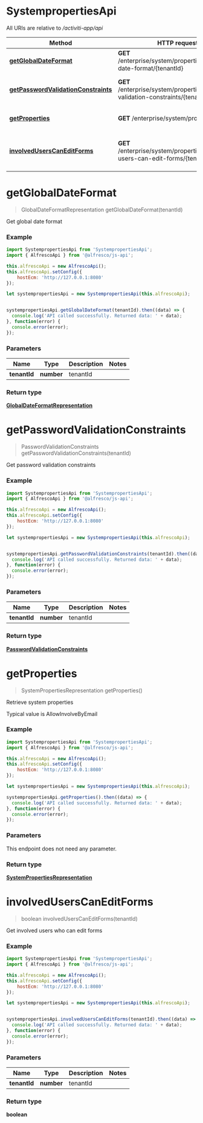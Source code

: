 # SystempropertiesApi

All URIs are relative to */activiti-app/api*

Method | HTTP request | Description
------------- | ------------- | -------------
[**getGlobalDateFormat**](SystempropertiesApi.md#getGlobalDateFormat) | **GET** /enterprise/system/properties/global-date-format/{tenantId} | Get global date format
[**getPasswordValidationConstraints**](SystempropertiesApi.md#getPasswordValidationConstraints) | **GET** /enterprise/system/properties/password-validation-constraints/{tenantId} | Get password validation constraints
[**getProperties**](SystempropertiesApi.md#getProperties) | **GET** /enterprise/system/properties | Retrieve system properties
[**involvedUsersCanEditForms**](SystempropertiesApi.md#involvedUsersCanEditForms) | **GET** /enterprise/system/properties/involved-users-can-edit-forms/{tenantId} | Get involved users who can edit forms


<a name="getGlobalDateFormat"></a>
# **getGlobalDateFormat**
> GlobalDateFormatRepresentation getGlobalDateFormat(tenantId)

Get global date format

### Example
```javascript
import SystempropertiesApi from 'SystempropertiesApi';
import { AlfrescoApi } from '@alfresco/js-api';

this.alfrescoApi = new AlfrescoApi();
this.alfrescoApi.setConfig({
    hostEcm: 'http://127.0.0.1:8080'
});

let systempropertiesApi = new SystempropertiesApi(this.alfrescoApi);


systempropertiesApi.getGlobalDateFormat(tenantId).then((data) => {
  console.log('API called successfully. Returned data: ' + data);
}, function(error) {
  console.error(error);
});

```

### Parameters

Name | Type | Description  | Notes
------------- | ------------- | ------------- | -------------
 **tenantId** | **number**| tenantId | 

### Return type

[**GlobalDateFormatRepresentation**](GlobalDateFormatRepresentation.md)

<a name="getPasswordValidationConstraints"></a>
# **getPasswordValidationConstraints**
> PasswordValidationConstraints getPasswordValidationConstraints(tenantId)

Get password validation constraints

### Example
```javascript
import SystempropertiesApi from 'SystempropertiesApi';
import { AlfrescoApi } from '@alfresco/js-api';

this.alfrescoApi = new AlfrescoApi();
this.alfrescoApi.setConfig({
    hostEcm: 'http://127.0.0.1:8080'
});

let systempropertiesApi = new SystempropertiesApi(this.alfrescoApi);


systempropertiesApi.getPasswordValidationConstraints(tenantId).then((data) => {
  console.log('API called successfully. Returned data: ' + data);
}, function(error) {
  console.error(error);
});

```

### Parameters

Name | Type | Description  | Notes
------------- | ------------- | ------------- | -------------
 **tenantId** | **number**| tenantId | 

### Return type

[**PasswordValidationConstraints**](PasswordValidationConstraints.md)

<a name="getProperties"></a>
# **getProperties**
> SystemPropertiesRepresentation getProperties()

Retrieve system properties

Typical value is AllowInvolveByEmail

### Example
```javascript
import SystempropertiesApi from 'SystempropertiesApi';
import { AlfrescoApi } from '@alfresco/js-api';

this.alfrescoApi = new AlfrescoApi();
this.alfrescoApi.setConfig({
    hostEcm: 'http://127.0.0.1:8080'
});

let systempropertiesApi = new SystempropertiesApi(this.alfrescoApi);

systempropertiesApi.getProperties().then((data) => {
  console.log('API called successfully. Returned data: ' + data);
}, function(error) {
  console.error(error);
});

```

### Parameters
This endpoint does not need any parameter.

### Return type

[**SystemPropertiesRepresentation**](SystemPropertiesRepresentation.md)

<a name="involvedUsersCanEditForms"></a>
# **involvedUsersCanEditForms**
> boolean involvedUsersCanEditForms(tenantId)

Get involved users who can edit forms

### Example
```javascript
import SystempropertiesApi from 'SystempropertiesApi';
import { AlfrescoApi } from '@alfresco/js-api';

this.alfrescoApi = new AlfrescoApi();
this.alfrescoApi.setConfig({
    hostEcm: 'http://127.0.0.1:8080'
});

let systempropertiesApi = new SystempropertiesApi(this.alfrescoApi);


systempropertiesApi.involvedUsersCanEditForms(tenantId).then((data) => {
  console.log('API called successfully. Returned data: ' + data);
}, function(error) {
  console.error(error);
});

```

### Parameters

Name | Type | Description  | Notes
------------- | ------------- | ------------- | -------------
 **tenantId** | **number**| tenantId | 

### Return type

**boolean**

